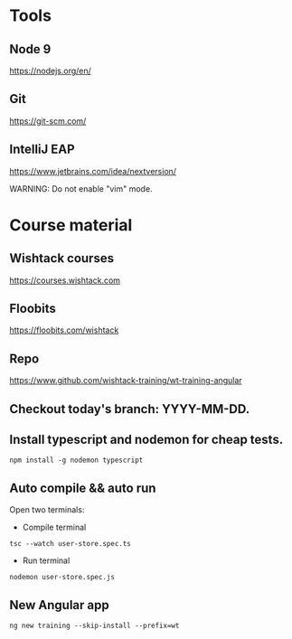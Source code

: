 # Tools

## Node 9
https://nodejs.org/en/

## Git
https://git-scm.com/

## IntelliJ EAP
https://www.jetbrains.com/idea/nextversion/

WARNING: Do not enable "vim" mode.

# Course material

## Wishtack courses
https://courses.wishtack.com

## Floobits
https://floobits.com/wishtack

## Repo
https://www.github.com/wishtack-training/wt-training-angular

## Checkout today's branch: YYYY-MM-DD.

## Install typescript and nodemon for cheap tests.
```
npm install -g nodemon typescript
```

## Auto compile && auto run

Open two terminals:

* Compile terminal
```
tsc --watch user-store.spec.ts
```

* Run terminal
```
nodemon user-store.spec.js
```

## New Angular app

```
ng new training --skip-install --prefix=wt
```

